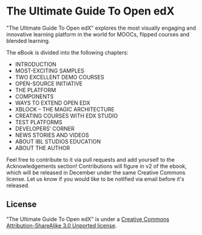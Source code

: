 The Ultimate Guide To Open edX
==============================

"The Ultimate Guide To Open edX" explores the most visually engaging and innovative learning platform in the world for MOOCs, flipped courses and blended learning.

The eBook is divided into the following chapters:
* INTRODUCTION
* MOST-EXCITING SAMPLES
* TWO EXCELLENT DEMO COURSES
* OPEN-SOURCE INITIATIVE
* THE PLATFORM
* COMPONENTS
* WAYS TO EXTEND OPEN EDX
* XBLOCK – THE MAGIC ARCHITECTURE
* CREATING COURSES WITH EDX STUDIO
* TEST PLATFORMS 
* DEVELOPERS’ CORNER
* NEWS STORIES AND VIDEOS
* ABOUT IBL STUDIOS EDUCATION 
* ABOUT THE AUTHOR

Feel free to contribute to it via pull requests and add yourself to the Acknowledgements section! Contributions will figure in v2 of the ebook, which will be released in December under the same Creative Commons license. Let us know if you would like to be notified via email before it's released.


License
--------------
"The Ultimate Guide To Open edX" is under a <a href="http://creativecommons.org/licenses/by-sa/3.0/">Creative Commons Attribution-ShareAlike 3.0 Unported license</a>.
